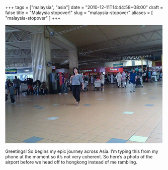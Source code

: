 +++
tags = ["malaysia", "asia"]
date = "2010-12-11T14:44:58+08:00"
draft = false
title = "Malaysia stopover!"
slug = "malaysia-stopover"
aliases = [
	"malaysia-stopover"
]
+++

![image](/images/2010/12/wpid-1292045826124.jpg)

Greetings! So begins my epic journey across Asia. I’m typing this from my phone at the moment so it’s not very coherent. So here’s a photo of the airport before we head off to hongkong instead of me rambling.


